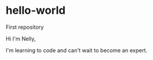 # hello-world
First repository

Hi I'm Nelly,

I'm learning to code and can't wait to become an expert.
